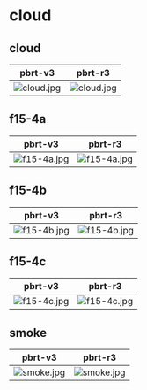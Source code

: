 # cloud
## cloud
|pbrt-v3|pbrt-r3|
|---|---|
|![cloud.jpg](../v3/cloud/cloud.jpg)|![cloud.jpg](../r3/cloud/cloud.jpg)|
## f15-4a
|pbrt-v3|pbrt-r3|
|---|---|
|![f15-4a.jpg](../v3/cloud/f15-4a.jpg)|![f15-4a.jpg](../r3/cloud/f15-4a.jpg)|
## f15-4b
|pbrt-v3|pbrt-r3|
|---|---|
|![f15-4b.jpg](../v3/cloud/f15-4b.jpg)|![f15-4b.jpg](../r3/cloud/f15-4b.jpg)|
## f15-4c
|pbrt-v3|pbrt-r3|
|---|---|
|![f15-4c.jpg](../v3/cloud/f15-4c.jpg)|![f15-4c.jpg](../r3/cloud/f15-4c.jpg)|
## smoke
|pbrt-v3|pbrt-r3|
|---|---|
|![smoke.jpg](../v3/cloud/smoke.jpg)|![smoke.jpg](../r3/cloud/smoke.jpg)|
